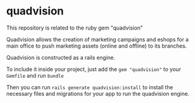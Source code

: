 # quadvision

This repository is related to the ruby gem "quadvision"

Quadvision allows the creation of marketing campaigns and eshops for a main office to push marketing assets (online and offline) to its branches.

Quadvision is constructed as a rails engine.

To include it inside your project, just add the `gem "quadvision"` to your `Gemfile` and run `bundle`

Then you can run `rails generate quadvision:install` to install the necessary files and migrations for your app to run the quadvision engine.
